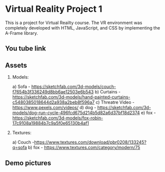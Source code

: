 # Virtual Reality Project 1

This is a project for Virtual Reailty course. The VR environment was completely developed with HTML, JavaScript, and CSS by implementing the A-Frame library.

## You tube link


## Assets

1. Models:

   a) Sofa - https://sketchfab.com/3d-models/couch-f7654b3f336249d8bb6ae12503e6b543
   b) Curtains - https://sketchfab.com/3d-models/hand-painted-curtains-c5480385018644d2a938a2beb8f596a7 
   c) Threatre Video - https://www.pexels.com/videos/
   d) dog - https://sketchfab.com/3d-models/dog-run-cycle-496fcd675d214b5d82a6d37bf18d2374
   e) fox - https://sketchfab.com/3d-models/fox-robin-17c9108a19884b7c9a5f0e65130b4af1
   
2. Textures:

   a) Couch -https://www.textures.com/download/pbr0208/133245?q=sofa
   b) fox - https://www.textures.com/category/modern/75
   




## Demo pictures




